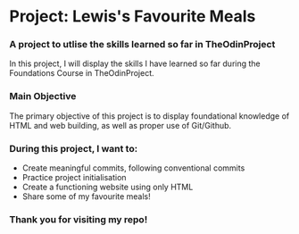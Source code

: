# Project: Lewis's Favourite Meals
### A project to utlise the skills learned so far in TheOdinProject
In this project, I will display the skills I have learned so far during the Foundations Course in TheOdinProject.
### Main Objective
The primary objective of this project is to display foundational knowledge of HTML and web building, as well as proper use of Git/Github.
### During this project, I want to:
- Create meaningful commits, following conventional commits
- Practice project initialisation
- Create a functioning website using only HTML
- Share some of my favourite meals!

### Thank you for visiting my repo!